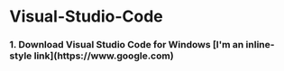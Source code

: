 # Visual-Studio-Code

<h3>
  1. Download Visual Studio Code for Windows 
  [I'm an inline-style link](https://www.google.com)
</h3>
